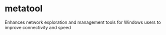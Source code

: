 # metatool
Enhances network exploration and management tools for Windows users to improve connectivity and speed
